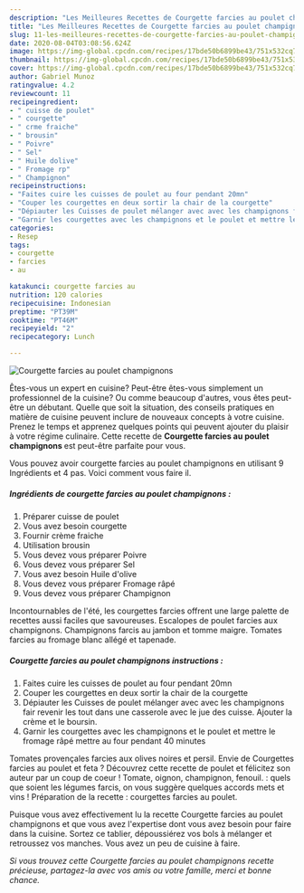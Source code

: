 ```yaml
---
description: "Les Meilleures Recettes de Courgette farcies au poulet champignons"
title: "Les Meilleures Recettes de Courgette farcies au poulet champignons"
slug: 11-les-meilleures-recettes-de-courgette-farcies-au-poulet-champignons
date: 2020-08-04T03:08:56.624Z
image: https://img-global.cpcdn.com/recipes/17bde50b6899be43/751x532cq70/courgette-farcies-au-poulet-champignons-photo-principale-de-la-recette.jpg
thumbnail: https://img-global.cpcdn.com/recipes/17bde50b6899be43/751x532cq70/courgette-farcies-au-poulet-champignons-photo-principale-de-la-recette.jpg
cover: https://img-global.cpcdn.com/recipes/17bde50b6899be43/751x532cq70/courgette-farcies-au-poulet-champignons-photo-principale-de-la-recette.jpg
author: Gabriel Munoz
ratingvalue: 4.2
reviewcount: 11
recipeingredient:
- " cuisse de poulet"
- " courgette"
- " crme fraiche"
- " brousin"
- " Poivre"
- " Sel"
- " Huile dolive"
- " Fromage rp"
- " Champignon"
recipeinstructions:
- "Faites cuire les cuisses de poulet au four pendant 20mn"
- "Couper les courgettes en deux sortir la chair de la courgette"
- "Dépiauter les Cuisses de poulet mélanger avec avec les champignons fair revenir les tout dans une casserole avec le jue des cuisse. Ajouter la crème et le boursin."
- "Garnir les courgettes avec les champignons et le poulet et mettre le fromage râpé mettre au four pendant 40 minutes"
categories:
- Resep
tags:
- courgette
- farcies
- au

katakunci: courgette farcies au 
nutrition: 120 calories
recipecuisine: Indonesian
preptime: "PT39M"
cooktime: "PT46M"
recipeyield: "2"
recipecategory: Lunch

---
```



![Courgette farcies au poulet champignons](https://img-global.cpcdn.com/recipes/17bde50b6899be43/751x532cq70/courgette-farcies-au-poulet-champignons-photo-principale-de-la-recette.jpg)

Êtes-vous un expert en cuisine? Peut-être êtes-vous simplement un professionnel de la cuisine? Ou comme beaucoup d'autres, vous êtes peut-être un débutant. Quelle que soit la situation, des conseils pratiques en matière de cuisine peuvent inclure de nouveaux concepts à votre cuisine. Prenez le temps et apprenez quelques points qui peuvent ajouter du plaisir à votre régime culinaire. Cette recette de <strong> Courgette farcies au poulet champignons </strong> est peut-être parfaite pour vous.

<!--inarticleads1-->

Vous pouvez avoir courgette farcies au poulet champignons en utilisant 9 Ingrédients et 4 pas. Voici comment vous faire il.

##### Ingrédients de courgette farcies au poulet champignons :

1. Préparer  cuisse de poulet
1. Vous avez besoin  courgette
1. Fournir  crème fraiche
1. Utilisation  brousin
1. Vous devez vous préparer  Poivre
1. Vous devez vous préparer  Sel
1. Vous avez besoin  Huile d&#39;olive
1. Vous devez vous préparer  Fromage râpé
1. Vous devez vous préparer  Champignon


Incontournables de l&#39;été, les courgettes farcies offrent une large palette de recettes aussi faciles que savoureuses. Escalopes de poulet farcies aux champignons. Champignons farcis au jambon et tomme maigre. Tomates farcies au fromage blanc allégé et tapenade. 

<!--inarticleads2-->

##### Courgette farcies au poulet champignons instructions :

1. Faites cuire les cuisses de poulet au four pendant 20mn
1. Couper les courgettes en deux sortir la chair de la courgette
1. Dépiauter les Cuisses de poulet mélanger avec avec les champignons fair revenir les tout dans une casserole avec le jue des cuisse. Ajouter la crème et le boursin.
1. Garnir les courgettes avec les champignons et le poulet et mettre le fromage râpé mettre au four pendant 40 minutes


Tomates provençales farcies aux olives noires et persil. Envie de Courgettes farcies au poulet et feta ? Découvrez cette recette de poulet et félicitez son auteur par un coup de coeur ! Tomate, oignon, champignon, fenouil. : quels que soient les légumes farcis, on vous suggère quelques accords mets et vins ! Préparation de la recette : courgettes farcies au poulet. 

<!--inarticleads1-->

<p>
Puisque vous avez effectivement lu la recette Courgette farcies au poulet champignons et que vous avez l'expertise dont vous avez besoin pour faire dans la cuisine. Sortez ce tablier, dépoussiérez vos bols à mélanger et retroussez vos manches. Vous avez un peu de cuisine à faire.
</p>

<p>
<i>Si vous trouvez cette Courgette farcies au poulet champignons recette précieuse, partagez-la avec vos amis ou votre famille, merci et bonne chance.</i>
</p>
